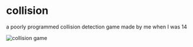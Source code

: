 # collision
 a poorly programmed collision detection game made by me when I was 14



![collision game](collision-game.png)